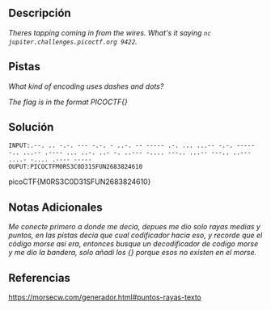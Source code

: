 
## Descripción

*Theres tapping coming in from the wires. What's it saying `nc jupiter.challenges.picoctf.org 9422`.*
## Pistas

*What kind of encoding uses dashes and dots?*

*The flag is in the format PICOCTF{}*
## Solución


```
INPUT:.--. .. -.-. --- -.-. - ..-. -- ----- .-. ... ...-- -.-. ----- -.. ...-- .---- ... ..-. ..- -. ..--- -.... ---.. ...-- ---.. ..--- ....- -.... .---- ----- 
OUPUT:PICOCTFM0RS3C0D31SFUN2683824610
```
picoCTF{M0RS3C0D31SFUN2683824610}
## Notas Adicionales 

*Me conecte primero a donde me decia, depues me dio solo rayas medias y puntos, en las pistas decia que cual codificador hacia eso, y recorde que el código morse asi era, entonces busque un decodificador de codigo morse y me dio la bandera, solo añadi los {} porque esos no existen en el morse.*
## Referencias 

https://morsecw.com/generador.html#puntos-rayas-texto